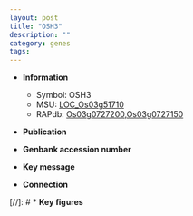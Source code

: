```yaml
---
layout: post
title: "OSH3"
description: ""
category: genes
tags: 
---
```


* **Information**  
    + Symbol: OSH3  
    + MSU: [LOC_Os03g51710](http://rice.uga.edu/cgi-bin/ORF_infopage.cgi?orf=LOC_Os03g51710)  
    + RAPdb: [Os03g0727200](http://rapdb.dna.affrc.go.jp/viewer/gbrowse_details/irgsp1?name=Os03g0727200),[Os03g0727150](http://rapdb.dna.affrc.go.jp/viewer/gbrowse_details/irgsp1?name=Os03g0727150)  

* **Publication**  

* **Genbank accession number**  

* **Key message**  

* **Connection**  

[//]: # * **Key figures**  


